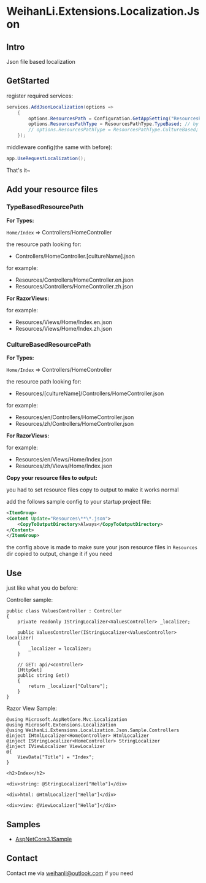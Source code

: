 # WeihanLi.Extensions.Localization.Json

## Intro

Json file based localization

## GetStarted

register required services:

``` csharp
services.AddJsonLocalization(options =>
    {
        options.ResourcesPath = Configuration.GetAppSetting("ResourcesPath");
        options.ResourcesPathType = ResourcesPathType.TypeBased; // by default, looking for resourceFile like Microsoft do
        // options.ResourcesPathType = ResourcesPathType.CultureBased; // looking for resource file in culture sub dir see details follows
    });
```

middleware config(the same with before):

``` csharp
app.UseRequestLocalization();
```

That's it~

## Add your resource files

### TypeBasedResourcePath

**For Types:**

`Home/Index` => Controllers/HomeController

the resource path looking for:

- Controllers/HomeController.[cultureName].json

for example:

- Resources/Controllers/HomeController.en.json
- Resources/Controllers/HomeController.zh.json

**For RazorViews:**

for example:

- Resources/Views/Home/Index.en.json
- Resources/Views/Home/Index.zh.json

### CultureBasedResourcePath

**For Types:**

`Home/Index` => Controllers/HomeController

the resource path looking for:

- Resources/[cultureName]/Controllers/HomeController.json

for example:

- Resources/en/Controllers/HomeController.json
- Resources/zh/Controllers/HomeController.json

**For RazorViews:**

for example:

- Resources/en/Views/Home/Index.json
- Resources/zh/Views/Home/Index.json

**Copy your resource files to output:**

you had to set resource files copy to output to make it works normal

add the follows sample config to your startup project file:

``` xml
<ItemGroup>
<Content Update="Resources\**\*.json">
    <CopyToOutputDirectory>Always</CopyToOutputDirectory>
</Content>
</ItemGroup>
```

the config above is made to make sure your json resource files in `Resources` dir copied to output, change it if you need

## Use

just like what you do before:

Controller sample:

``` chsarp
public class ValuesController : Controller
{
    private readonly IStringLocalizer<ValuesController> _localizer;

    public ValuesController(IStringLocalizer<ValuesController> localizer)
    {
        _localizer = localizer;
    }

    // GET: api/<controller>
    [HttpGet]
    public string Get()
    {
        return _localizer["Culture"];
    }
}
```

Razor View Sample:

``` razor
@using Microsoft.AspNetCore.Mvc.Localization
@using Microsoft.Extensions.Localization
@using WeihanLi.Extensions.Localization.Json.Sample.Controllers
@inject IHtmlLocalizer<HomeController> HtmlLocalizer
@inject IStringLocalizer<HomeController> StringLocalizer
@inject IViewLocalizer ViewLocalizer
@{
    ViewData["Title"] = "Index";
}

<h2>Index</h2>

<div>string: @StringLocalizer["Hello"]</div>

<div>html: @HtmlLocalizer["Hello"]</div>

<div>view: @ViewLocalizer["Hello"]</div>
```

## Samples

- [AspNetCore3.1Sample](https://github.com/WeihanLi/WeihanLi.Extensions.Localization.Json/tree/dev/samples/WeihanLi.Extensions.Localization.Json.Sample)

## Contact

Contact me via <weihanli@outlook.com> if you need

